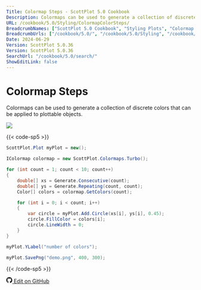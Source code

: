 ```yaml
---
Title: Colormap Steps - ScottPlot 5.0 Cookbook
Description: Colormaps can be used to generate a collection of discrete colors that can be applied to plottable objects.
URL: /cookbook/5.0/Styling/ColormapColorSteps/
BreadcrumbNames: ["ScottPlot 5.0 Cookbook", "Styling Plots", "Colormap Steps"]
BreadcrumbUrls: ["/cookbook/5.0/", "/cookbook/5.0/Styling", "/cookbook/5.0/Styling/ColormapColorSteps"]
Date: 2024-06-29
Version: ScottPlot 5.0.36
Version: ScottPlot 5.0.36
SearchUrl: "/cookbook/5.0/search/"
ShowEditLink: false
---
```


# Colormap Steps


Colormaps can be used to generate a collection of discrete colors that can be applied to plottable objects.

[![](/cookbook/5.0/images/ColormapColorSteps.png?240629072232)](/cookbook/5.0/images/ColormapColorSteps.png?240629072232)

{{< code-sp5 >}}

```cs
ScottPlot.Plot myPlot = new();

IColormap colormap = new ScottPlot.Colormaps.Turbo();

for (int count = 1; count < 10; count++)
{
    double[] xs = Generate.Consecutive(count);
    double[] ys = Generate.Repeating(count, count);
    Color[] colors = colormap.GetColors(count);

    for (int i = 0; i < count; i++)
    {
        var circle = myPlot.Add.Circle(xs[i], ys[i], 0.45);
        circle.FillColor = colors[i];
        circle.LineWidth = 0;
    }
}

myPlot.YLabel("number of colors");

myPlot.SavePng("demo.png", 400, 300);

```

{{< /code-sp5 >}}

<a href='https://github.com/ScottPlot/ScottPlot/blob/main/src/ScottPlot5/ScottPlot5%20Cookbook/Recipes/Introduction/Styling.cs'><svg xmlns="http://www.w3.org/2000/svg" width="16" height="16" fill="currentColor" class="mb-1 bi bi-github" viewBox="0 0 16 16">
  <path d="M8 0C3.58 0 0 3.58 0 8c0 3.54 2.29 6.53 5.47 7.59.4.07.55-.17.55-.38 0-.19-.01-.82-.01-1.49-2.01.37-2.53-.49-2.69-.94-.09-.23-.48-.94-.82-1.13-.28-.15-.68-.52-.01-.53.63-.01 1.08.58 1.23.82.72 1.21 1.87.87 2.33.66.07-.52.28-.87.51-1.07-1.78-.2-3.64-.89-3.64-3.95 0-.87.31-1.59.82-2.15-.08-.2-.36-1.02.08-2.12 0 0 .67-.21 2.2.82.64-.18 1.32-.27 2-.27s1.36.09 2 .27c1.53-1.04 2.2-.82 2.2-.82.44 1.1.16 1.92.08 2.12.51.56.82 1.27.82 2.15 0 3.07-1.87 3.75-3.65 3.95.29.25.54.73.54 1.48 0 1.07-.01 1.93-.01 2.2 0 .21.15.46.55.38A8.01 8.01 0 0 0 16 8c0-4.42-3.58-8-8-8"/>
</svg> Edit on GitHub</a>

